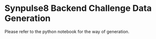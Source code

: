 # Synpulse8 Backend Challenge Data Generation
Please refer to the python notebook for the way of generation.
